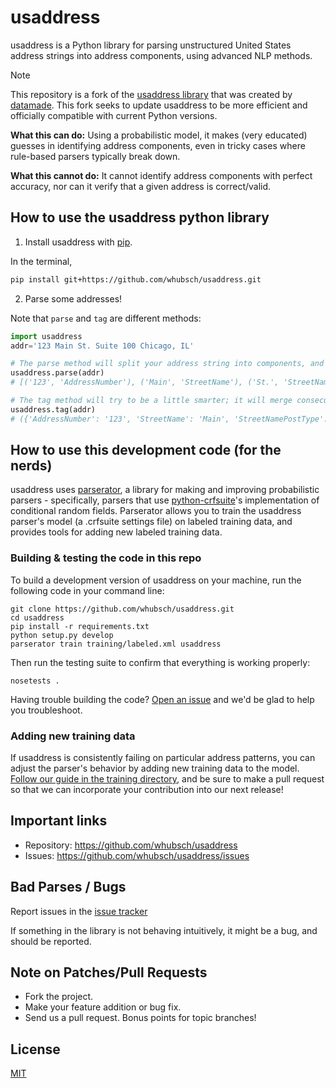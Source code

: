 # usaddress

usaddress is a Python library for parsing unstructured United States address strings into address components, using advanced NLP methods.

> [!NOTE]
> This repository is a fork of the [usaddress library](https://github.com/datamade/usaddress) that was created by [datamade](https://github.com/datamade). This fork seeks to update usaddress to be more efficient and officially compatible with current Python versions.

**What this can do:** Using a probabilistic model, it makes (very educated) guesses in identifying address components, even in tricky cases where rule-based parsers typically break down.

**What this cannot do:** It cannot identify address components with perfect accuracy, nor can it verify that a given address is correct/valid.

## How to use the usaddress python library

1. Install usaddress with [pip](https://pip.readthedocs.io/en/latest/quickstart.html).

In the terminal,

```bash
pip install git+https://github.com/whubsch/usaddress.git
```

2. Parse some addresses!

Note that `parse` and `tag` are different methods:

```python
import usaddress
addr='123 Main St. Suite 100 Chicago, IL'

# The parse method will split your address string into components, and label each component.
usaddress.parse(addr)
# [('123', 'AddressNumber'), ('Main', 'StreetName'), ('St.', 'StreetNamePostType'), ('Suite', 'OccupancyType'), ('100', 'OccupancyIdentifier'), ('Chicago,', 'PlaceName'), ('IL', 'StateName')]

# The tag method will try to be a little smarter; it will merge consecutive components, strip commas, & return an address type
usaddress.tag(addr)
# ({'AddressNumber': '123', 'StreetName': 'Main', 'StreetNamePostType': 'St.', 'OccupancyType': 'Suite', 'OccupancyIdentifier': '100', 'PlaceName': 'Chicago', 'StateName': 'IL'}, 'Street Address')

```

## How to use this development code (for the nerds)

usaddress uses [parserator](https://github.com/datamade/parserator), a library for making and improving probabilistic parsers - specifically, parsers that use [python-crfsuite](https://github.com/tpeng/python-crfsuite)'s implementation of conditional random fields. Parserator allows you to train the usaddress parser's model (a .crfsuite settings file) on labeled training data, and provides tools for adding new labeled training data.

### Building & testing the code in this repo

To build a development version of usaddress on your machine, run the following code in your command line:

```
git clone https://github.com/whubsch/usaddress.git
cd usaddress
pip install -r requirements.txt
python setup.py develop
parserator train training/labeled.xml usaddress
```

Then run the testing suite to confirm that everything is working properly:

```
nosetests .
```

Having trouble building the code? [Open an issue](https://github.com/whubsch/usaddress/issues/new) and we'd be glad to help you troubleshoot.

### Adding new training data

If usaddress is consistently failing on particular address patterns, you can adjust the parser's behavior by adding new training data to the model. [Follow our guide in the training directory](https://github.com/whubsch/usaddress/blob/master/training/README.md), and be sure to make a pull request so that we can incorporate your contribution into our next release!

## Important links

- Repository: https://github.com/whubsch/usaddress
- Issues: https://github.com/whubsch/usaddress/issues

## Bad Parses / Bugs

Report issues in the [issue tracker](https://github.com/whubsch/usaddress/issues)

If something in the library is not behaving intuitively, it might be a bug, and should be reported.

## Note on Patches/Pull Requests

- Fork the project.
- Make your feature addition or bug fix.
- Send us a pull request. Bonus points for topic branches!

## License

[MIT](https://github.com/whubsch/usaddress/blob/master/LICENSE)
